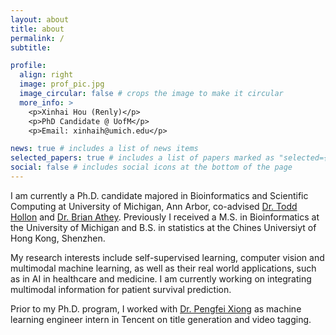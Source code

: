 ```yaml
---
layout: about
title: about
permalink: /
subtitle:  

profile:
  align: right
  image: prof_pic.jpg
  image_circular: false # crops the image to make it circular
  more_info: >
    <p>Xinhai Hou (Renly)</p>
    <p>PhD Candidate @ UofM</p>
    <p>Email: xinhaih@umich.edu</p>

news: true # includes a list of news items
selected_papers: true # includes a list of papers marked as "selected={true}"
social: false # includes social icons at the bottom of the page
---
```


I am currently a Ph.D. candidate majored in Bioinformatics and Scientific Computing at University of Michigan, Ann Arbor, co-advised [Dr. Todd Hollon](https://scholar.google.com/citations?user=37OCG3gAAAAJ&hl=en) and [Dr. Brian Athey](https://medicine.umich.edu/dept/psychiatry/brian-d-athey-phd). Previously I received a M.S. in Bioinformatics at the University of Michigan and B.S. in statistics at the Chines Universiyt of Hong Kong, Shenzhen.

My research interests include self-supervised learning, computer vision and multimodal machine learning, as well as their real world applications, such as in AI in healthcare and medicine. I am currently working on integrating multimodal information for patient survival prediction.

Prior to my Ph.D. program, I worked with [Dr. Pengfei Xiong](https://scholar.google.com/citations?user=ctLbu3IAAAAJ&hl=zh-CN) as machine learning engineer intern in Tencent on title generation and video tagging.
